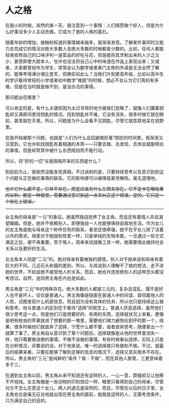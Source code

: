 # 人之格

在我小的时候，突然的某一天，我注意到一个事情：人们情愿做个好人，但是为什么好事没多少人主动去做。它成为了我的人格的基石。

随着年龄的增加，接触和知道的事情越来越多，我渐渐发现。了解某件事同时又能力去完成它的情况对绝大多数人且绝大多数的时候都是少数的。比如，任何人都能轻易依照自己的口味评判一道菜品的好吃与否，但是能将其烹制出来的人少之又少，甚至即便大厨本人，也许也没法将自己心中的味道在作品上表现出来；又或者，大家都曾经作为学生，常常会认为数学或者某门主修的外语是无法全然了解的，能够考得满分堪比登天，但确实如此么？当我们升到更高年级，比如以高中生的学识看待曾经的小学或者初中数学“难题”的时候，想必不会认为它们真的有多难，但是在当时就是做不到、是没办法的事情。

那问题出在哪里？

可以肯定的是，有什么关键却因为太过寻常的地方被我们忽略了，就像人们攥着钥匙却又满房间里找钥匙的情况。找到钥匙并不难，它没有消失，很多时候它就在眼前，甚至就在手里。所以，问题是为什么会看不见钥匙，尽管它就乖乖地呆在视野里。

在我开始被那个问题，也就是“人们为什么会回避做好事”困扰的时间里，我渐渐又注意到，它也许和找钥匙有着相通的本质——只要去做、去发现、去体会就能明白的事情，但是却冥冥中被什么东西阻挡而不能行动。

所以，将“好的一切”与我阻隔开来的东西是什么？

到目前为止，我依然没能发现真相，不过讽刺的是，只要持续思考以及意识到到这个问题与正在做的事情的联系，它的影响便可以被降低甚至解除。毫无道理地。

~~也许它什么都不是，它并不存在，而是应该有什么东西来存在。它不是卡在喉咙里的尖刺，那是一种错觉，需要通过意识到这一点来纠正这个错误。是的，它只是一个存在上错误。~~

------

女主角的母亲是“一元”的象征。她虽然独自抚养了女主角，而且还有着情人并且渴望婚姻。但是，她并不依赖别人，即便独自一人也能够保持自我地生活。作为女儿的女主角是她与母亲这个称呼仅有的联系，甚至还很牵强，她不在乎女儿除了活着以外的需求。母爱对于她就和性爱一样，只是单纯的生物本能，一旦通过一些方式满足之后，便不再重要。至于情人，简单来说就像工具一样，她需要借此维持社会关系以及更好的生活。

女主角本人则是“二元”的。她对母亲有着唯独的感情，别人对于她来说和母亲有着巨大的不同，几近石头和猫的差别。所以，与其说别人理解不了她的想法，走不进她的世界，不如说她不接受他人的关系，而且，她也许连拒绝别人的这种念头都没考虑过。自然，连同男主角在内也是如此。

男主角是“三元”中的特殊存在。绝大多数的人都是三元的，复杂且混乱，既不是好人也不是坏人，仅仅是普通人。男主角像是隐匿在普通人中的间谍，窥伺着他人的人性，试图发现什么机密信息，而且因为没有具体的任务，所以也只是持续这么做和思考。他与普通人的区别在于看待“选择”的观念上。普通人厌恶选择，虽然他们很少思考这一点，但是他们只是想要好的、有用的东西，选择就状况上来看，更像是吧有蛀虫的苹果放进了想要的那一堆里，需要他们竭力避免吃到坏的那一个，结果，很多时候他们就放弃了选择，宁愿什么都不要，或者放弃思考，随便拿出一个就算了事了。男主角自从意识到了某个问题后，选择就像是从他的世界里消失一样，他只需要做该做的事情，不做不该做的事情，有些时候看似选择，实际上只是在分析情况，非要说的话，对于他来说，唯一的选择就只有做和不做。不过，就最后的结果来看，只要在能够了解到足够的信息的情况下，选择又其实根本不存在。所以，男主角的“三元”是纯粹的“条件？做：不做”，而在其他人那里，三更意味着多于三。

在遇到女主角以前，男主角从来不知道还有这样的人，一心一意，莽撞却又让他移不开视线。女主角像是一些动物的印刻效应一样，眼里只看得到自己的母亲，尽管对方不怎么在意这个女儿。两人的遇见是突然的，而且，尽管在以后的日子里，女主角也总是毫无征兆地就出现在男主角的面前，她就是这样的人，无需考虑条件，只为满足自己的目的。